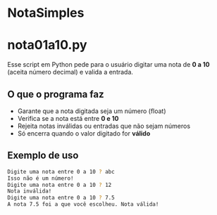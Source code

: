 # NotaSimples
# nota01a10.py

Esse script em Python pede para o usuário digitar uma nota de **0 a 10** (aceita número decimal) e valida a entrada.

## O que o programa faz

- Garante que a nota digitada seja um número (float)
- Verifica se a nota está entre **0 e 10**
- Rejeita notas inválidas ou entradas que não sejam números
- Só encerra quando o valor digitado for **válido**

## Exemplo de uso

```bash
Digite uma nota entre 0 a 10 ? abc
Isso não é um número!
Digite uma nota entre 0 a 10 ? 12
Nota inválida!
Digite uma nota entre 0 a 10 ? 7.5
A nota 7.5 foi a que você escolheu. Nota válida!

